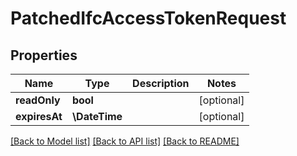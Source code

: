 # PatchedIfcAccessTokenRequest

## Properties
Name | Type | Description | Notes
------------ | ------------- | ------------- | -------------
**readOnly** | **bool** |  | [optional] 
**expiresAt** | **\DateTime** |  | [optional] 

[[Back to Model list]](../README.md#documentation-for-models) [[Back to API list]](../README.md#documentation-for-api-endpoints) [[Back to README]](../README.md)


